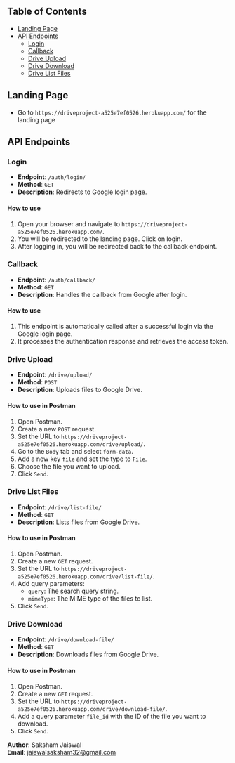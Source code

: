 ## Table of Contents

- [Landing Page](#landing-page)
- [API Endpoints](#api-endpoints)
  - [Login](#login)
  - [Callback](#callback)
  - [Drive Upload](#drive-upload)
  - [Drive Download](#drive-download)
  - [Drive List Files](#drive-list-files)
 
## Landing Page

- Go to `https://driveproject-a525e7ef0526.herokuapp.com/` for the landing page

## API Endpoints

### Login

- **Endpoint**: `/auth/login/`
- **Method**: `GET`
- **Description**: Redirects to Google login page.

#### How to use

1. Open your browser and navigate to `https://driveproject-a525e7ef0526.herokuapp.com/`.
3. You will be redirected to the landing page. Click on login.
4. After logging in, you will be redirected back to the callback endpoint.

### Callback

- **Endpoint**: `/auth/callback/`
- **Method**: `GET`
- **Description**: Handles the callback from Google after login.

#### How to use

1. This endpoint is automatically called after a successful login via the Google login page.
2. It processes the authentication response and retrieves the access token.

### Drive Upload

- **Endpoint**: `/drive/upload/`
- **Method**: `POST`
- **Description**: Uploads files to Google Drive.

#### How to use in Postman

1. Open Postman.
2. Create a new `POST` request.
3. Set the URL to `https://driveproject-a525e7ef0526.herokuapp.com/drive/upload/`.
4. Go to the `Body` tab and select `form-data`.
5. Add a new key `file` and set the type to `File`.
6. Choose the file you want to upload.
7. Click `Send`.

### Drive List Files

- **Endpoint**: `/drive/list-file/`
- **Method**: `GET`
- **Description**: Lists files from Google Drive.

#### How to use in Postman

1. Open Postman.
2. Create a new `GET` request.
3. Set the URL to `https://driveproject-a525e7ef0526.herokuapp.com/drive/list-file/`.
4. Add query parameters:
    - `query`: The search query string.
    - `mimeType`: The MIME type of the files to list.
5. Click `Send`.

### Drive Download

- **Endpoint**: `/drive/download-file/`
- **Method**: `GET`
- **Description**: Downloads files from Google Drive.

#### How to use in Postman

1. Open Postman.
2. Create a new `GET` request.
3. Set the URL to `https://driveproject-a525e7ef0526.herokuapp.com/drive/download-file/`.
4. Add a query parameter `file_id` with the ID of the file you want to download.
5. Click `Send`.

**Author**: Saksham Jaiswal  
**Email**: jaiswalsaksham32@gmail.com

